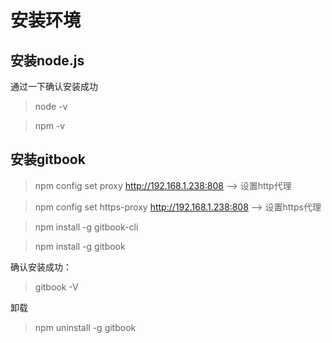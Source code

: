 # 安装环境

## 安装node.js

通过一下确认安装成功

> node -v 

> npm -v

## 安装gitbook 

> npm config set proxy http://192.168.1.238:808    --> 设置http代理

> npm config set https-proxy http://192.168.1.238:808  --> 设置https代理

> npm install -g gitbook-cli

> npm install -g gitbook 

确认安装成功：

> gitbook -V

卸载

> npm uninstall -g gitbook

